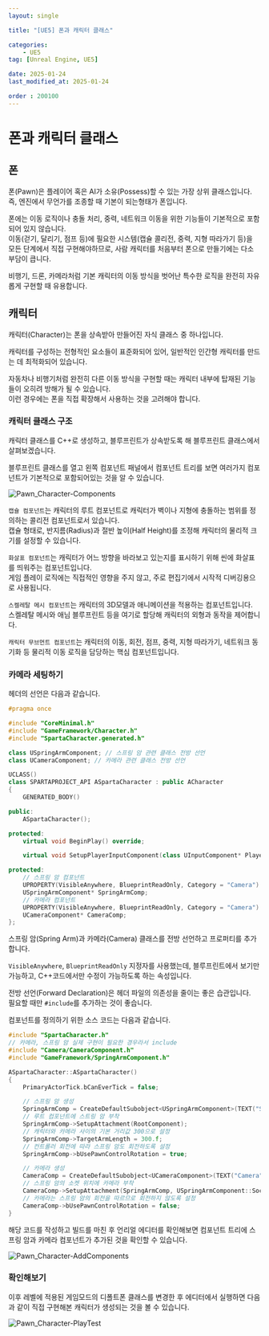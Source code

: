 ```yaml
---
layout: single

title: "[UE5] 폰과 캐릭터 클래스"

categories:
    - UE5
tag: [Unreal Engine, UE5]

date: 2025-01-24
last_modified_at: 2025-01-24

order : 200100
---
```


# 폰과 캐릭터 클래스

## 폰

폰(Pawn)은 플레이어 혹은 AI가 소유(Possess)할 수 있는 가장 상위 클래스입니다.  
즉, 엔진에서 무언가를 조종할 때 기본이 되는형태가 폰입니다.

폰에는 이동 로직이나 충돌 처리, 중력, 네트워크 이동을 위한 기능들이 기본적으로 포함되어 있지 않습니다.  
이동(걷기, 달리기, 점프 등)에 필요한 시스템(캡슐 콜리전, 중력, 지형 따라가기 등)을 모든 단계에서 직접 구현해야하므로, 사람 캐릭터를 처음부터 폰으로 만들기에는 다소 부담이 큽니다.

비행기, 드론, 카메라처럼 기본 캐릭터의 이동 방식을 벗어난 특수한 로직을 완전히 자유롭게 구현할 때 유용합니다.

## 캐릭터

캐릭터(Character)는 폰을 상속받아 만들어진 자식 클래스 중 하나입니다.



캐릭터를 구성하는 전형적인 요소들이 표준화되어 있어, 일반적인 인간형 캐릭터를 만드는 데 최적화되어 있습니다.

자동차나 비행기처럼 완전히 다른 이동 방식을 구현할 때는 캐릭터 내부에 탑재된 기능들이 오히려 방해가 될 수 있습니다.  
이런 경우에는 폰을 직접 확장해서 사용하는 것을 고려해야 합니다.

### 캐릭터 클래스 구조

캐릭터 클래스를 C++로 생성하고, 블루프린트가 상속받도록 해 블루프린트 클래스에서 살펴보겠습니다.

블루프린트 클래스를 열고 왼쪽 컴포넌트 패널에서 컴포넌트 트리를 보면 여러가지 컴포넌트가 기본적으로 포함되어있는 것을 알 수 있습니다.

![Pawn_Character-Components]({{site.url}}/images/Unreal/ue5/2025-01-24-Pawn_Character/Pawn_Character-Components.PNG)

`캡슐 컴포넌트`는 캐릭터의 루트 컴포넌트로 캐릭터가 벽이나 지형에 충돌하는 범위를 정의하는 콜리전 컴포넌트로서 있습니다.  
캡슐 형태로, 반지름(Radius)과 절반 높이(Half Height)를 조정해 캐릭터의 물리적 크기를 설정할 수 있습니다.

`화살표 컴포넌트`는 캐릭터가 어느 방향을 바라보고 있는지를 표시하기 위해 씬에 화살표를 띄워주는 컴포넌트입니다.  
게임 플레이 로직에는 직접적인 영향을 주지 않고, 주로 편집기에서 시작적 디버깅용으로 사용됩니다.

`스켈레탈 메시 컴포넌트`는 캐릭터의 3D모델과 애니메이션을 적용하는 컴포넌트입니다.  
스켈레탈 메시와 애님 블루프린트 등을 여기로 할당해 캐릭터의 외형과 동작을 제어합니다.

`캐릭터 무브먼트 컴포넌트`는 캐릭터의 이동, 회전, 점프, 중력, 지형 따라가기, 네트워크 동기화 등 물리적 이동 로직을 담당하는 핵심 컴포넌트입니다.

### 카메라 세팅하기

헤더의 선언은 다음과 같습니다.

```cpp
#pragma once

#include "CoreMinimal.h"
#include "GameFramework/Character.h"
#include "SpartaCharacter.generated.h"

class USpringArmComponent; // 스프링 암 관련 클래스 전방 선언
class UCameraComponent; // 카메라 관련 클래스 전방 선언

UCLASS()
class SPARTAPROJECT_API ASpartaCharacter : public ACharacter
{
	GENERATED_BODY()

public:
	ASpartaCharacter();

protected:
	virtual void BeginPlay() override;

	virtual void SetupPlayerInputComponent(class UInputComponent* PlayerInputComponent) override;

protected:
	// 스프링 암 컴포넌트
	UPROPERTY(VisibleAnywhere, BlueprintReadOnly, Category = "Camera")
	USpringArmComponent* SpringArmComp;
	// 카메라 컴포넌트
	UPROPERTY(VisibleAnywhere, BlueprintReadOnly, Category = "Camera")
	UCameraComponent* CameraComp;
};
```

스프링 암(Spring Arm)과 카메라(Camera) 클래스를 전방 선언하고 프로퍼티를 추가합니다.

`VisibleAnywhere`, `BlueprintReadOnly` 지정자를 사용했는데, 블루프린트에서 보기만 가능하고, C++코드에서만 수정이 가능하도록 하는 속성입니다.

전방 선언(Forward Declaration)은 헤더 파일의 의존성을 줄이는 좋은 습관입니다.  
필요할 때만 `#include`를 추가하는 것이 좋습니다.

컴포넌트를 정의하기 위한 소스 코드는 다음과 같습니다.

```cpp
#include "SpartaCharacter.h"
// 카메라, 스프링 암 실제 구현이 필요한 경우라서 include
#include "Camera/CameraComponent.h"
#include "GameFramework/SpringArmComponent.h"

ASpartaCharacter::ASpartaCharacter()
{
	PrimaryActorTick.bCanEverTick = false;

	// 스프링 암 생성
	SpringArmComp = CreateDefaultSubobject<USpringArmComponent>(TEXT("SpringArm"));
	// 루트 컴포넌트에 스트링 암 부착
	SpringArmComp->SetupAttachment(RootComponent);
	// 캐릭터와 카메라 사이의 기본 거리값 300으로 설정
	SpringArmComp->TargetArmLength = 300.f;
	// 컨트롤러 회전에 따라 스프링 암도 회전하도록 설정
	SpringArmComp->bUsePawnControlRotation = true;

	// 카메라 생성
	CameraComp = CreateDefaultSubobject<UCameraComponent>(TEXT("Camera"));
	// 스프링 암의 소켓 위치에 카메라 부착
	CameraComp->SetupAttachment(SpringArmComp, USpringArmComponent::SocketName);
	// 카메라는 스프링 암의 회전을 따르므로 회전하지 않도록 설정
	CameraComp->bUsePawnControlRotation = false;
}
```

해당 코드를 작성하고 빌드를 마친 후 언리얼 에디터를 확인해보면 컴포넌트 트리에 스프링 암과 카메라 컴포넌트가 추가된 것을 확인할 수 있습니다.

![Pawn_Character-AddComponents]({{site.url}}/images/Unreal/ue5/2025-01-24-Pawn_Character/Pawn_Character-AddComponents.PNG)

### 확인해보기

이후 레벨에 적용된 게임모드의 디폴트폰 클래스를 변경한 후 에디터에서 실행하면 다음과 같이 직접 구현해본 캐릭터가 생성되는 것을 볼 수 있습니다.

![Pawn_Character-PlayTest]({{site.url}}/images/Unreal/ue5/2025-01-24-Pawn_Character/Pawn_Character-PlayTest.PNG)